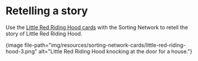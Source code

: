 # Retelling a story

Use the [Little Red Riding Hood cards]('resources:resource' 'sorting-network-cards') with the Sorting Network to retell the story of Little Red Riding Hood.

{image file-path="img/resources/sorting-network-cards/little-red-riding-hood-3.png" alt="Little Red Riding Hood knocking at the door for a house."}
